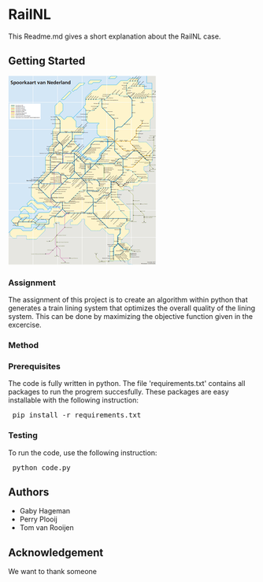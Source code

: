 # RailNL
This Readme.md gives a short explanation about the RailNL case.

## Getting Started
![Rail Map](doc/Rail_Map.png)

### Assignment
The assignment of this project is to create an algorithm within python that generates a train lining system that optimizes the overall quality of the lining system. This can be done by maximizing the objective function given in the excercise.

### Method



### Prerequisites
The code is fully written in python. The file 'requirements.txt' contains all packages to run the progrem succesfully. These packages are easy installable with the following instruction:
<pre> pip install -r requirements.txt </pre>

### Testing
To run the code, use the following instruction:
<pre> python code.py </pre>

## Authors
* Gaby Hageman
* Perry Plooij
* Tom van Rooijen

## Acknowledgement
We want to thank someone

